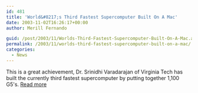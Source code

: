 ```yaml
---
id: 481
title: 'World&#8217;s Third Fastest Supercomputer Built On A Mac'
date: 2003-11-02T16:26:17+00:00
author: Merill Fernando

guid: /post/2003/11/Worlds-Third-Fastest-Supercomputer-Built-On-A-Mac.aspx
permalink: /2003/11/worlds-third-fastest-supercomputer-built-on-a-mac/
categories:
  - News
---
```

<body xmlns="http://www.w3.org/1999/xhtml">
    This is a great achievement, Dr. Srinidhi Varadarajan of Virginia Tech has built the
    currently third fastest supercomputer by putting together 1,100 G5's. <a href="http://www.macdevcenter.com/pub/a/mac/2003/10/29/osxcon_g5cluster.html">Read
    more</a>
</body>